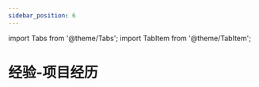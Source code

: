 ```yaml
---
sidebar_position: 6
---
```

import Tabs from '@theme/Tabs';
import TabItem from '@theme/TabItem';

# 经验-项目经历